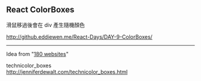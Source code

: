 ## React ColorBoxes

滑鼠移過後會在 div 產生隨機顏色

http://github.eddiewen.me/React-Days/DAY-9-ColorBoxes/

----

Idea from "[180 websites](http://jenniferdewalt.com)"

technicolor\_boxes<br/>
<http://jenniferdewalt.com/technicolor_boxes.html>